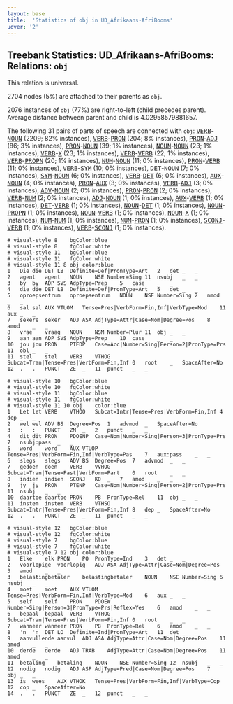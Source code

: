 ```yaml
---
layout: base
title:  'Statistics of obj in UD_Afrikaans-AfriBooms'
udver: '2'
---
```


## Treebank Statistics: UD_Afrikaans-AfriBooms: Relations: `obj`

This relation is universal.

2704 nodes (5%) are attached to their parents as `obj`.

2076 instances of `obj` (77%) are right-to-left (child precedes parent).
Average distance between parent and child is 4.02958579881657.

The following 31 pairs of parts of speech are connected with `obj`: <tt><a href="af_afribooms-pos-VERB.html">VERB</a></tt>-<tt><a href="af_afribooms-pos-NOUN.html">NOUN</a></tt> (2209; 82% instances), <tt><a href="af_afribooms-pos-VERB.html">VERB</a></tt>-<tt><a href="af_afribooms-pos-PRON.html">PRON</a></tt> (204; 8% instances), <tt><a href="af_afribooms-pos-PRON.html">PRON</a></tt>-<tt><a href="af_afribooms-pos-ADJ.html">ADJ</a></tt> (86; 3% instances), <tt><a href="af_afribooms-pos-PRON.html">PRON</a></tt>-<tt><a href="af_afribooms-pos-NOUN.html">NOUN</a></tt> (39; 1% instances), <tt><a href="af_afribooms-pos-NOUN.html">NOUN</a></tt>-<tt><a href="af_afribooms-pos-NOUN.html">NOUN</a></tt> (23; 1% instances), <tt><a href="af_afribooms-pos-VERB.html">VERB</a></tt>-<tt><a href="af_afribooms-pos-X.html">X</a></tt> (23; 1% instances), <tt><a href="af_afribooms-pos-VERB.html">VERB</a></tt>-<tt><a href="af_afribooms-pos-VERB.html">VERB</a></tt> (22; 1% instances), <tt><a href="af_afribooms-pos-VERB.html">VERB</a></tt>-<tt><a href="af_afribooms-pos-PROPN.html">PROPN</a></tt> (20; 1% instances), <tt><a href="af_afribooms-pos-NUM.html">NUM</a></tt>-<tt><a href="af_afribooms-pos-NOUN.html">NOUN</a></tt> (11; 0% instances), <tt><a href="af_afribooms-pos-PRON.html">PRON</a></tt>-<tt><a href="af_afribooms-pos-VERB.html">VERB</a></tt> (11; 0% instances), <tt><a href="af_afribooms-pos-VERB.html">VERB</a></tt>-<tt><a href="af_afribooms-pos-SYM.html">SYM</a></tt> (10; 0% instances), <tt><a href="af_afribooms-pos-DET.html">DET</a></tt>-<tt><a href="af_afribooms-pos-NOUN.html">NOUN</a></tt> (7; 0% instances), <tt><a href="af_afribooms-pos-SYM.html">SYM</a></tt>-<tt><a href="af_afribooms-pos-NOUN.html">NOUN</a></tt> (6; 0% instances), <tt><a href="af_afribooms-pos-VERB.html">VERB</a></tt>-<tt><a href="af_afribooms-pos-DET.html">DET</a></tt> (6; 0% instances), <tt><a href="af_afribooms-pos-AUX.html">AUX</a></tt>-<tt><a href="af_afribooms-pos-NOUN.html">NOUN</a></tt> (4; 0% instances), <tt><a href="af_afribooms-pos-PRON.html">PRON</a></tt>-<tt><a href="af_afribooms-pos-AUX.html">AUX</a></tt> (3; 0% instances), <tt><a href="af_afribooms-pos-VERB.html">VERB</a></tt>-<tt><a href="af_afribooms-pos-ADJ.html">ADJ</a></tt> (3; 0% instances), <tt><a href="af_afribooms-pos-ADV.html">ADV</a></tt>-<tt><a href="af_afribooms-pos-NOUN.html">NOUN</a></tt> (2; 0% instances), <tt><a href="af_afribooms-pos-PRON.html">PRON</a></tt>-<tt><a href="af_afribooms-pos-PRON.html">PRON</a></tt> (2; 0% instances), <tt><a href="af_afribooms-pos-VERB.html">VERB</a></tt>-<tt><a href="af_afribooms-pos-NUM.html">NUM</a></tt> (2; 0% instances), <tt><a href="af_afribooms-pos-ADJ.html">ADJ</a></tt>-<tt><a href="af_afribooms-pos-NOUN.html">NOUN</a></tt> (1; 0% instances), <tt><a href="af_afribooms-pos-AUX.html">AUX</a></tt>-<tt><a href="af_afribooms-pos-VERB.html">VERB</a></tt> (1; 0% instances), <tt><a href="af_afribooms-pos-DET.html">DET</a></tt>-<tt><a href="af_afribooms-pos-VERB.html">VERB</a></tt> (1; 0% instances), <tt><a href="af_afribooms-pos-NOUN.html">NOUN</a></tt>-<tt><a href="af_afribooms-pos-DET.html">DET</a></tt> (1; 0% instances), <tt><a href="af_afribooms-pos-NOUN.html">NOUN</a></tt>-<tt><a href="af_afribooms-pos-PROPN.html">PROPN</a></tt> (1; 0% instances), <tt><a href="af_afribooms-pos-NOUN.html">NOUN</a></tt>-<tt><a href="af_afribooms-pos-VERB.html">VERB</a></tt> (1; 0% instances), <tt><a href="af_afribooms-pos-NOUN.html">NOUN</a></tt>-<tt><a href="af_afribooms-pos-X.html">X</a></tt> (1; 0% instances), <tt><a href="af_afribooms-pos-NUM.html">NUM</a></tt>-<tt><a href="af_afribooms-pos-NUM.html">NUM</a></tt> (1; 0% instances), <tt><a href="af_afribooms-pos-NUM.html">NUM</a></tt>-<tt><a href="af_afribooms-pos-PRON.html">PRON</a></tt> (1; 0% instances), <tt><a href="af_afribooms-pos-SCONJ.html">SCONJ</a></tt>-<tt><a href="af_afribooms-pos-VERB.html">VERB</a></tt> (1; 0% instances), <tt><a href="af_afribooms-pos-VERB.html">VERB</a></tt>-<tt><a href="af_afribooms-pos-SCONJ.html">SCONJ</a></tt> (1; 0% instances).


~~~ conllu
# visual-style 8	bgColor:blue
# visual-style 8	fgColor:white
# visual-style 11	bgColor:blue
# visual-style 11	fgColor:white
# visual-style 11 8 obj	color:blue
1	Die	die	DET	LB	Definite=Def|PronType=Art	2	det	_	_
2	agent	agent	NOUN	NSE	Number=Sing	11	nsubj	_	_
3	by	by	ADP	SVS	AdpType=Prep	5	case	_	_
4	die	die	DET	LB	Definite=Def|PronType=Art	5	det	_	_
5	oproepsentrum	oproepsentrum	NOUN	NSE	Number=Sing	2	nmod	_	_
6	sal	sal	AUX	VTUOM	Tense=Pres|VerbForm=Fin,Inf|VerbType=Mod	11	aux	_	_
7	sekere	seker	ADJ	ASA	AdjType=Attr|Case=Nom|Degree=Pos	8	amod	_	_
8	vrae	vraag	NOUN	NSM	Number=Plur	11	obj	_	_
9	aan	aan	ADP	SVS	AdpType=Prep	10	case	_	_
10	jou	jou	PRON	PTEDP	Case=Acc|Number=Sing|Person=2|PronType=Prs	11	obl	_	_
11	stel	stel	VERB	VTHOG	Subcat=Tran|Tense=Pres|VerbForm=Fin,Inf	0	root	_	SpaceAfter=No
12	.	.	PUNCT	ZE	_	11	punct	_	_

~~~


~~~ conllu
# visual-style 10	bgColor:blue
# visual-style 10	fgColor:white
# visual-style 11	bgColor:blue
# visual-style 11	fgColor:white
# visual-style 11 10 obj	color:blue
1	Let	let	VERB	VTHOO	Subcat=Intr|Tense=Pres|VerbForm=Fin,Inf	4	dep	_	_
2	wel	wel	ADV	BS	Degree=Pos	1	advmod	_	SpaceAfter=No
3	:	:	PUNCT	ZM	_	2	punct	_	_
4	dit	dit	PRON	PDOENP	Case=Nom|Number=Sing|Person=3|PronType=Prs	7	nsubj:pass	_	_
5	word	word	AUX	VTUOP	Tense=Pres|VerbForm=Fin,Inf|VerbType=Pas	7	aux:pass	_	_
6	slegs	slegs	ADV	BS	Degree=Pos	7	advmod	_	_
7	gedoen	doen	VERB	VVHOG	Subcat=Tran|Tense=Past|VerbForm=Part	0	root	_	_
8	indien	indien	SCONJ	KO	_	7	amod	_	_
9	jy	jy	PRON	PTENP	Case=Nom|Number=Sing|Person=2|PronType=Prs	11	nsubj	_	_
10	daartoe	daartoe	PRON	PB	PronType=Rel	11	obj	_	_
11	instem	instem	VERB	VTHSO	Subcat=Intr|Tense=Pres|VerbForm=Fin,Inf	8	dep	_	SpaceAfter=No
12	.	.	PUNCT	ZE	_	11	punct	_	_

~~~


~~~ conllu
# visual-style 12	bgColor:blue
# visual-style 12	fgColor:white
# visual-style 7	bgColor:blue
# visual-style 7	fgColor:white
# visual-style 7 12 obj	color:blue
1	Elke	elk	PRON	PO	PronType=Ind	3	det	_	_
2	voorlopige	voorlopig	ADJ	ASA	AdjType=Attr|Case=Nom|Degree=Pos	3	amod	_	_
3	belastingbetaler	belastingbetaler	NOUN	NSE	Number=Sing	6	nsubj	_	_
4	moet	moet	AUX	VTUOM	Tense=Pres|VerbForm=Fin,Inf|VerbType=Mod	6	aux	_	_
5	self	self	PRON	PDOEW	Number=Sing|Person=3|PronType=Prs|Reflex=Yes	6	amod	_	_
6	bepaal	bepaal	VERB	VTHOG	Subcat=Tran|Tense=Pres|VerbForm=Fin,Inf	0	root	_	_
7	wanneer	wanneer	PRON	PB	PronType=Rel	6	amod	_	_
8	'n	'n	DET	LO	Definite=Ind|PronType=Art	11	det	_	_
9	aanvullende	aanvul	ADJ	ASA	AdjType=Attr|Case=Nom|Degree=Pos	11	amod	_	_
10	derde	derde	ADJ	TRAB	AdjType=Attr|Case=Nom|Degree=Pos	11	amod	_	_
11	betaling	betaling	NOUN	NSE	Number=Sing	12	nsubj	_	_
12	nodig	nodig	ADJ	ASP	AdjType=Pred|Case=Nom|Degree=Pos	7	obj	_	_
13	is	wees	AUX	VTHOK	Tense=Pres|VerbForm=Fin,Inf|VerbType=Cop	12	cop	_	SpaceAfter=No
14	.	.	PUNCT	ZE	_	12	punct	_	_

~~~


